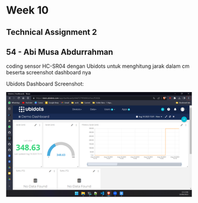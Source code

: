 # Week 10

## Technical Assignment 2
## 54 - Abi Musa Abdurrahman

coding sensor HC-SR04 dengan Ubidots untuk menghitung jarak dalam cm beserta screenshot dashboard nya

Ubidots Dashboard Screenshot: 

![dashboard](https://github.com/GaJe48/technical-assignment-week-10-ABI-MUSA-ABDURRAHMAN/blob/master/ubidots-dashbord-jarak.png)